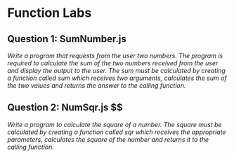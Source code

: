 # Function Labs #

## Question 1: SumNumber.js ##

*Write a program that requests from the user two numbers. The program is required to calculate the sum of the two numbers received from the user and display the output to the user. The sum must be calculated by creating a function called sum which receives two arguments, calculates the sum of the two values and returns the answer to the calling function.*

## Question 2: NumSqr.js $$

*Write a program to calculate the square of a number. The square must be calculated by creating a function called sqr which receives the appropriate parameters, calculates the square of the number and returns it to the calling function.*
